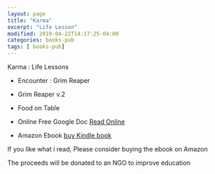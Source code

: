 ```yaml
---
layout: page
title: "Karma"
excerpt: "Life Lesson"
modified: 2019-04-22T14:17:25-04:00
categories: books-pub
tags: [ books-pub]
---
```



Karma : Life Lessons

* Encounter : Grim Reaper

* Grim Reaper v.2

* Food on Table
 

* Online Free Google Doc
[Read Online](https://docs.google.com/document/d/1Z8oHAMtDplGZ7tTbzLECgDZF-AwJ-MmKKLvX6rC_FvY/edit?usp=sharing)


* Amazon Ebook [buy Kindle book](https://amzn.to/2TXZPJx)

If you like what i read, Please consider buying the ebook on Amazon

The proceeds will be donated to an NGO to improve education
